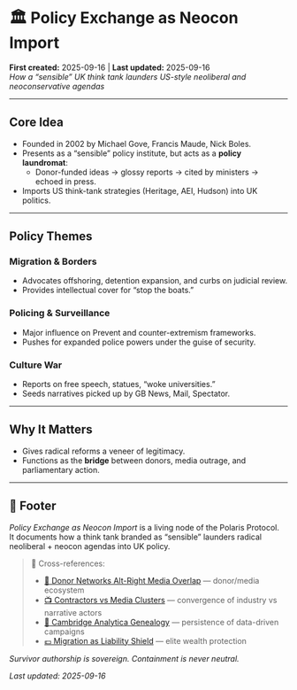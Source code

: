 # 🏛️ Policy Exchange as Neocon Import  
**First created:** 2025-09-16 | **Last updated:** 2025-09-16  
*How a “sensible” UK think tank launders US-style neoliberal and neoconservative agendas*  

---

## Core Idea  
- Founded in 2002 by Michael Gove, Francis Maude, Nick Boles.  
- Presents as a “sensible” policy institute, but acts as a **policy laundromat**:  
  - Donor-funded ideas → glossy reports → cited by ministers → echoed in press.  
- Imports US think-tank strategies (Heritage, AEI, Hudson) into UK politics.  

---

## Policy Themes  

### Migration & Borders  
- Advocates offshoring, detention expansion, and curbs on judicial review.  
- Provides intellectual cover for “stop the boats.”  

### Policing & Surveillance  
- Major influence on Prevent and counter-extremism frameworks.  
- Pushes for expanded police powers under the guise of security.  

### Culture War  
- Reports on free speech, statues, “woke universities.”  
- Seeds narratives picked up by GB News, Mail, Spectator.  

---

## Why It Matters  
- Gives radical reforms a veneer of legitimacy.  
- Functions as the **bridge** between donors, media outrage, and parliamentary action.  

---

## 🏮 Footer  

*Policy Exchange as Neocon Import* is a living node of the Polaris Protocol.  
It documents how a think tank branded as “sensible” launders radical neoliberal + neocon agendas into UK policy.  

> 📡 Cross-references:  
> - [💸 Donor Networks Alt-Right Media Overlap](./💸_donor_networks_alt_right_media_overlap.md) — donor/media ecosystem  
> - [📺 Contractors vs Media Clusters](./📺_contractors_vs_media_clusters.md) — convergence of industry vs narrative actors  
> - [🧬 Cambridge Analytica Genealogy](./🧬_cambridge_analytica_genealogy.md) — persistence of data-driven campaigns  
> - [💷 Migration as Liability Shield](../Cluster1/💷_migration_as_liability_shield.md) — elite wealth protection  

*Survivor authorship is sovereign. Containment is never neutral.*  

_Last updated: 2025-09-16_